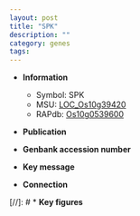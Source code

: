 ```yaml
---
layout: post
title: "SPK"
description: ""
category: genes
tags: 
---
```


* **Information**  
    + Symbol: SPK  
    + MSU: [LOC_Os10g39420](http://rice.uga.edu/cgi-bin/ORF_infopage.cgi?orf=LOC_Os10g39420)  
    + RAPdb: [Os10g0539600](http://rapdb.dna.affrc.go.jp/viewer/gbrowse_details/irgsp1?name=Os10g0539600)  

* **Publication**  

* **Genbank accession number**  

* **Key message**  

* **Connection**  

[//]: # * **Key figures**  


